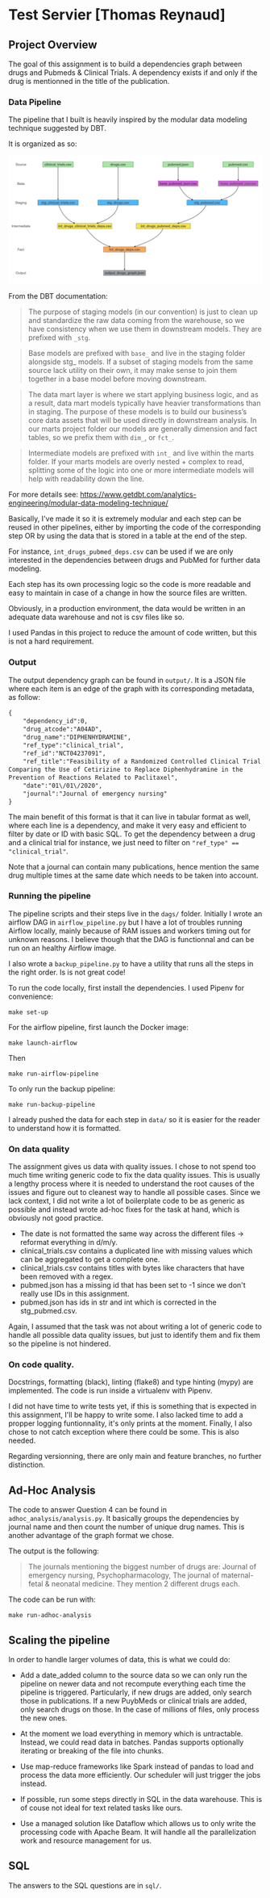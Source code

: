 # Test Servier [Thomas Reynaud]

## Project Overview

The goal of this assignment is to build a dependencies graph between drugs and Pubmeds & Clinical Trials. A
dependency exists if and only if the drug is mentionned in the title of the publication.

### Data Pipeline

The pipeline that I built is heavily inspired by the modular data modeling technique suggested by DBT.

It is organized as so:

![Pipeline](images/pipeline.png)

From the DBT documentation:
> The purpose of staging models (in our convention) is just to clean up and standardize the raw data coming from the warehouse, so we have consistency when we use them in downstream models. They are prefixed with `_stg`.

> Base models are prefixed with `base_` and live in the staging folder alongside stg_ models. If a subset of staging models from the same source lack utility on their own, it may make sense to join them together in a base model before moving downstream.

> The data mart layer is where we start applying business logic, and as a result, data mart models typically have heavier transformations than in staging. The purpose of these models is to build our business’s core data assets that will be used directly in downstream analysis. In our marts project folder our models are generally dimension and fact tables, so we prefix them with `dim_`, or `fct_`.

> Intermediate models are prefixed with `int_` and live within the marts folder. If your marts models are overly nested + complex to read, splitting some of the logic into one or more intermediate models will help with readability down the line.

For more details see: https://www.getdbt.com/analytics-engineering/modular-data-modeling-technique/

Basically, I've made it so it is extremely modular and each step can be reused in other pipelines, either by importing the code of the corresponding step OR by using the data that is stored in a table at the end of the step.

For instance, `int_drugs_pubmed_deps.csv` can be used if we are only interested in the dependencies between drugs and PubMed for further data modeling.

Each step has its own processing logic so the code is more readable and easy to maintain in case of a change in how the source files are written.

Obviously, in a production environment, the data would be written in an adequate data warehouse and not is csv files like so.

I used Pandas in this project to reduce the amount of code written, but this is not a hard requirement.

### Output

The output dependency graph can be found in `output/`. It is a JSON file where each item is an edge of the graph with its corresponding metadata, as follow:

    {
        "dependency_id":0,
        "drug_atcode":"A04AD",
        "drug_name":"DIPHENHYDRAMINE",
        "ref_type":"clinical_trial",
        "ref_id":"NCT04237091",
        "ref_title":"Feasibility of a Randomized Controlled Clinical Trial Comparing the Use of Cetirizine to Replace Diphenhydramine in the Prevention of Reactions Related to Paclitaxel",
        "date":"01\/01\/2020",
        "journal":"Journal of emergency nursing"
    }

The main benefit of this format is that it can live in tabular format as well, where each line is a dependency, and make it very easy and efficient to filter by date or ID with basic SQL.
To get the dependency between a drug and a clinical trial for instance, we just need to filter on `"ref_type" == "clinical_trial"`.

Note that a journal can contain many publications, hence mention the same drug multiple times at the same date which needs to be taken into account.

### Running the pipeline

The pipeline scripts and their steps live in the `dags/` folder.
Initially I wrote an airflow DAG in `airflow_pipeline.py` but I have a lot of troubles running Airflow locally, mainly because of RAM issues and workers timing out for unknown reasons. I believe though that the DAG is functionnal and can be run on an healthy Airflow image.

I also wrote a `backup_pipeline.py` to have a utility that runs all the steps in the right order. Is is not great code!

To run the code locally, first install the dependencies. I used Pipenv for convenience:

```
make set-up
```

For the airflow pipeline, first launch the Docker image:

```
make launch-airflow
```

Then
```
make run-airflow-pipeline
```

To only run the backup pipeline:
```
make run-backup-pipeline
```

I already pushed the data for each step in `data/` so it is easier for the reader to understand how it is formatted.

### On data quality

The assignment gives us data with quality issues. I chose to not spend too much time writing generic code to fix the data quality issues. This is usually a lengthy process where it is needed to understand the root causes of the issues and figure out to cleanest way to handle all possible cases. Since we lack context, I did not write a lot of boilerplate code to be as generic as possible and instead wrote ad-hoc fixes for the task at hand, which is obviously not good practice.

- The date is not formatted the same way across the different files -> reformat everything in d/m/y.
- clinical_trials.csv contains a duplicated line with missing values which can be aggregated to get a complete one.
- clinical_trials.csv contains titles with bytes like characters that have been removed with a regex.
- pubmed.json has a missing id that has been set to -1 since we don't really use IDs in this assignment.
- pubmed.json has ids in str and int which is corrected in the stg_pubmed.csv.

Again, I assumed that the task was not about writing a lot of generic code to handle all possible data quality issues, but just to identify them and fix them so the pipeline is not hindered.

### On code quality.

Docstrings, formatting (black), linting (flake8) and type hinting (mypy) are implemented.
The code is run inside a virtualenv with Pipenv.

I did not have time to write tests yet, if this is something that is expected in this assignment, I'll be happy to write some.
I also lacked time to add a propper logging funtionnality, it's only prints at the moment.
Finally, I also chose to not catch exception where there could be some. This is also needed.

Regarding versionning, there are only main and feature branches, no further distinction.

## Ad-Hoc Analysis

The code to answer Question 4 can be found in `adhoc_analysis/analysis.py`.
It basically groups the dependencies by journal name and then count the number of unique drug names. This is another advantage of the graph format we chose.

The output is the following:

>The journals mentioning the biggest number of drugs are: Journal of emergency nursing, Psychopharmacology, The journal of maternal-fetal & neonatal medicine.
>They mention 2 different drugs each.

The code can be run with:
```
make run-adhoc-analysis
```

## Scaling the pipeline

In order to handle larger volumes of data, this is what we could do:

- Add a date_added column to the source data so we can only run the pipeline on newer data and not recompute everything each time the pipeline is triggered. Particularly, if new drugs are added, only search those in publications. If a new PuybMeds or clinical trials are added, only search drugs on those. In the case of millions of files, only process the new ones.

- At the moment we load everything in memory which is untractable. Instead, we could read data in batches. Pandas supports optionally iterating or breaking of the file into chunks.

- Use map-reduce frameworks like Spark instead of pandas to load and process the data more efficiently. Our scheduler will just trigger the jobs instead.

- If possible, run some steps directly in SQL in the data warehouse. This is of couse not ideal for text related tasks like ours.

- Use a managed solution like Dataflow which allows us to only write the processing code with Apache Beam. It will handle all the parallelization work and resource management for us.


## SQL

The answers to the SQL questions are in `sql/`.

